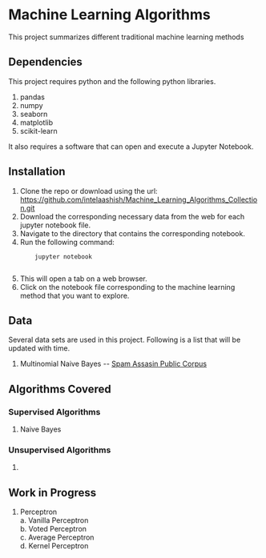 # Machine Learning Algorithms
This project summarizes different traditional machine learning methods

## Dependencies
This project requires python and the following python libraries.
1. pandas
2. numpy
3. seaborn
4. matplotlib
5. scikit-learn

It also requires a software that can open and execute a Jupyter Notebook.


## Installation
1. Clone the repo or download using the url: https://github.com/intelaashish/Machine_Learning_Algorithms_Collection.git
2. Download the corresponding necessary data from the web for each jupyter notebook file.
3. Navigate to the  directory that contains the corresponding notebook.
4. Run the following command:
    ```properties
        jupyter notebook
     

6. This will open a tab on a web browser.
7. Click on the notebook file corresponding to the machine learning method that you want to explore.

## Data
Several data sets are used in this project. Following is a list that will be updated with time.

1. Multinomial Naive Bayes -- [Spam Assasin Public Corpus](https://spamassassin.apache.org/old/publiccorpus)

## Algorithms Covered
### Supervised Algorithms
1. Naive Bayes

### Unsupervised Algorithms
1.

## Work in Progress
1. Perceptron<br>
    a. Vanilla Perceptron<br>
    b. Voted Perceptron<br>
    c. Average Perceptron<br>
    d. Kernel Perceptron<br>
    




